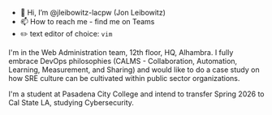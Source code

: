 - 👋 Hi, I’m @jleibowitz-lacpw (Jon Leibowitz)
- 📫 How to reach me - find me on Teams
- ✏️ text editor of choice: `vim`

I'm in the Web Administration team, 12th floor, HQ, Alhambra. I fully embrace DevOps philosophies (CALMS - Collaboration, Automation, Learning, Measurement, and Sharing) and would like to do a case study on how SRE culture can be cultivated within public sector organizations.

I'm a student at Pasadena City College and intend to transfer Spring 2026 to Cal State LA, studying Cybersecurity.

<!---
jleibowitz-lacpw/jleibowitz-lacpw is a ✨ special ✨ repository because its `README.md` (this file) appears on your GitHub profile.
You can click the Preview link to take a look at your changes.
--->
